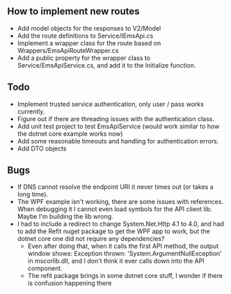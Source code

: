## How to implement new routes
* Add model objects for the responses to V2/Model
* Add the route definitions to Service/IEmsApi.cs
* Implement a wrapper class for the route based on Wrappers/EmsApiRouteWrapper.cs
* Add a public property for the wrapper class to Service/EmsApiService.cs, and add it to the Initialize function.

## Todo
* Implement trusted service authentication, only user / pass works currently.
* Figure out if there are threading issues with the authentication class.
* Add unit test project to test EmsApiService (would work similar to how the dotnet core example works now)
* Add some reasonable timeouts and handling for authentication errors.
* Add DTO objects

## Bugs
* If DNS cannot resolve the endpoint URI it never times out (or takes a long time).
* The WPF example isn't working, there are some issues with references. When debugging it I cannot even load symbols for the API client lib. Maybe I'm building the lib wrong.
* I had to include a redirect to change System.Net.Http 4.1 to 4.0, and had to add the Refit nuget package to get the WPF app to work, but the dotnet core one did not require any dependencies?
    * Even after doing that, when it calls the first API method, the output window shows: Exception thrown: 'System.ArgumentNullException' in mscorlib.dll, and I don't think it ever calls down into the API component.
    * The refit package brings in some dotnet core stuff, I wonder if there is confusion happening there